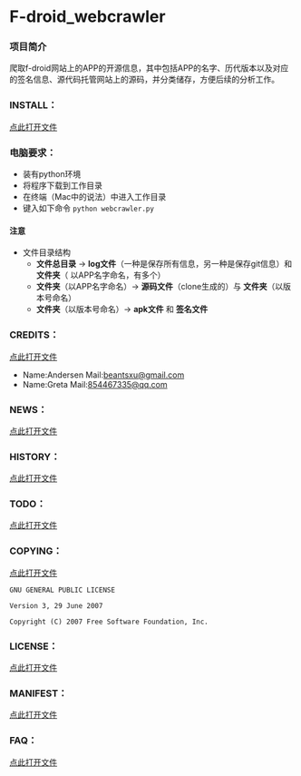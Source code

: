 # F-droid_webcrawler
### 项目简介
爬取f-droid网站上的APP的开源信息，其中包括APP的名字、历代版本以及对应的签名信息、源代码托管网站上的源码，并分类储存，方便后续的分析工作。






### INSTALL：
[点此打开文件](https://github.com/Beants/F-drdid_webcrawler/blob/master/INSTALL.md)
### 电脑要求：
* 装有python环境
* 将程序下载到工作目录
* 在终端（Mac中的说法）中进入工作目录
* 键入如下命令 ```python webcrawler.py```

#### 注意
* 文件目录结构
  * **文件总目录** -> **log文件**（一种是保存所有信息，另一种是保存git信息）和 **文件夹**（ 以APP名字命名，有多个）
  * **文件夹**（以APP名字命名）->   **源码文件**（clone生成的）与  **文件夹**（以版本号命名）
  * **文件夹**（以版本号命名）-> **apk文件** 和 **签名文件**

### CREDITS：
[点此打开文件](https://github.com/Beants/F-drdid_webcrawler/blob/master/CREDITS.md)


* Name:Andersen Mail:beantsxu@gmail.com
* Name:Greta    Mail:854467335@qq.com


### NEWS：
[点此打开文件](https://github.com/Beants/F-drdid_webcrawler/blob/master/NEWS.md)



### HISTORY：
[点此打开文件](https://github.com/Beants/F-drdid_webcrawler/blob/master/HISTORY.md)

### TODO：
[点此打开文件](https://github.com/Beants/F-drdid_webcrawler/blob/master/HISTORY.md)

### COPYING：
[点此打开文件](https://github.com/Beants/F-drdid_webcrawler/blob/master/COPYING.md)
```
GNU GENERAL PUBLIC LICENSE

Version 3, 29 June 2007

Copyright (C) 2007 Free Software Foundation, Inc.
```

### LICENSE：
[点此打开文件](https://github.com/Beants/F-drdid_webcrawler/blob/master/LICENSE.md)



### MANIFEST：
[点此打开文件](https://github.com/Beants/F-drdid_webcrawler/blob/master/MANIFEST)


### FAQ：
[点此打开文件](https://github.com/Beants/F-drdid_webcrawler/blob/master/FAQ.md)
